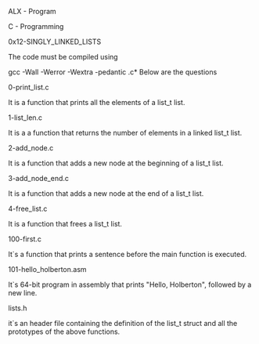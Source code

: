 ALX - Program

C - Programming

0x12-SINGLY_LINKED_LISTS

The code must be compiled using

gcc -Wall -Werror -Wextra -pedantic .c*
Below are the questions

0-print_list.c

It is a function that prints all the elements of a list_t list.

1-list_len.c

It is a a function that returns the number of elements in a linked list_t list.

2-add_node.c

It is a function that adds a new node at the beginning of a list_t list.

3-add_node_end.c

It is a function that adds a new node at the end of a list_t list.

4-free_list.c

It is a function that frees a list_t list.

100-first.c

It`s a function that prints a sentence before the main function is executed.

101-hello_holberton.asm

It`s 64-bit program in assembly that prints "Hello, Holberton", followed by a new line.

lists.h

it`s an header file containing the definition of the list_t struct and all the prototypes of the above functions.
